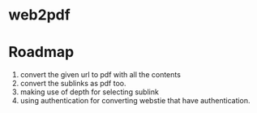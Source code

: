 # web2pdf

Roadmap
=======

1. convert the given url to pdf with all the contents
2. convert the sublinks as pdf too.
3. making use of depth for selecting sublink
4. using authentication for converting webstie that have authentication.
